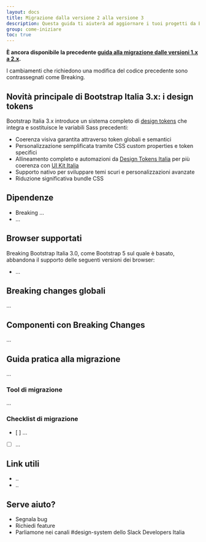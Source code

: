 ```yaml
---
layout: docs
title: Migrazione dalla versione 2 alla versione 3
description: Questa guida ti aiuterà ad aggiornare i tuoi progetti da Bootstrap Italia 2.x alla versione 3.x.
group: come-iniziare
toc: true
---
```


**È ancora disponibile la precedente [guida alla migrazione dalle versioni 1.x a 2.x](/docs/come-iniziare/migrazione-dalla-versione-1/).**

I cambiamenti che richiedono una modifica del codice precedente sono contrassegnati come <span class="bg-danger text-white px-2">Breaking</span>.

## Novità principale di Bootstrap Italia 3.x: i design tokens

Bootstrap Italia 3.x introduce un sistema completo di [design tokens](https://designers.italia.it/design-system/fondamenti/design-tokens/) che integra e sostituisce le variabili Sass precedenti:

- Coerenza visiva garantita attraverso token globali e semantici
- Personalizzazione semplificata tramite CSS custom properties e token specifici
- Allineamento completo e automazioni da [Design Tokens Italia](https://github.com/italia/design-tokens-italia/) per più coerenza con [UI Kit Italia](https://github.com/italia/ui-kit-italia/)
- Supporto nativo per sviluppare temi scuri e personalizzazioni avanzate
- Riduzione significativa bundle CSS

## Dipendenze

- <span class="bg-danger text-white px-2">Breaking</span> ...
- ...

## Browser supportati

<span class="bg-danger text-white px-2">Breaking</span> Bootstrap Italia 3.0, come Bootstrap 5 sul quale è basato, abbandona il supporto delle seguenti versioni dei browser:

- ...

## Breaking changes globali

...

## Componenti con Breaking Changes

...

## Guida pratica alla migrazione

...

### Tool di migrazione

...

### Checklist di migrazione

- [ ] ...
- [ ] ...

## Link utili

- ..
- ..

## Serve aiuto? 

- Segnala bug
- Richiedi feature
- Parliamone nei canali #design-system dello Slack Developers Italia